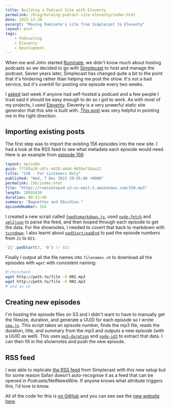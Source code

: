 ```yaml
---
title: Building a Podcast Site with Eleventy
permalink: /blog/bulding-podcast-site-eleventy/index.html
date: 2022-12-28
excerpt: "Moving Ruminate's site from Simplecast to Eleventy"
layout: post
tags:
    - Podcasting
    - Eleventy
    - Development
---
```


When me and John started [Ruminate](https://ruminatepodcast.com), we didn't know much about hosting podcasts so we decided to go with [Simplecast](https://simplecast.com) to host and manage the podcast. Seven years later, Simplecast has changed quite a bit to the point that it's hindering rather than helping me post the show. It's not a bad service, but it's overkill for posting one episode every two weeks.

I [asked](https://toot.rknight.me/2022/12/23/has-anyone-moved.html) last week if anyone had self-hosted a podcast and a few people I trust said it should be easy enough to do so I got to work. As with most of my projects, I used [Eleventy](https://www.11ty.dev/). Eleventy is a very powerful static site generator that this site is built with. [This post](https://www.marclittlemore.com/create-an-eleventy-podcast-feed/) was very helpful in pointing me in the right direction.

## Importing existing posts

The first step was to import the existing 156 episodes into the new site. I had a look at the RSS feed to see what metadata each episode would need. Here is an example from [episode 156](https://ruminatepodcast.com/156/):

```yaml
layout: episode
guid: ff7d5a18-c87c-4420-a6dd-965be716aa12
title: "156 - For Listeners Only"
published: "Wed, 7 Dec 2022 20:55:06 +0000"
permalink: 156/index.html
file: "https://ruminatepod.s3-us-west-2.amazonaws.com/156.mp3"
length: 10993430
duration: 00:22:49
summary: "Baguettes and Obsidian."
episodeNumber: 156
```

I created a new script called [`feedtomarkdown.js`](https://github.com/rknightuk/ruminate/blob/main/scripts/feedtomarkdown.js), used [`node-fetch`](https://www.npmjs.com/package/node-fetch) and [`xml2json`](https://www.npmjs.com/package/xml2json)  to parse the feed, and then looped through each episode to get the data. For the shownotes, I needed to covert that back to markdown with [`turndown`](https://www.npmjs.com/package/turndown). I also learnt about [`padStart/padEnd`](https://developer.mozilla.org/en-US/docs/Web/JavaScript/Reference/Global_Objects/String/padStart) to pad the episode numbers from `21` to `021`:

```js
'21'.padStart(3, '0') // 021
```

Finally I output all the file names into `filenames.sh` to download all the episodes with `wget` with consistent naming:

```bash
#!/bin/bash
wget http://path.to/file -O 001.mp3
wget http://path.to/file -O 002.mp3
# and so on
```

## Creating new episodes

I'm hosting the episode files on S3 and I didn't want to have to manually get the filesize, duration, and generate a UUID for each episode so I wrote [`new.js`](https://github.com/rknightuk/ruminate/blob/main/scripts/new.js). This script takes an episode number, finds the mp3 file, reads the duration, title, and summary from the mp3 and outputs a new episode (with a UUID as well). This uses [`mp3-duration`](https://www.npmjs.com/package/mp3-duration) and [`node-id3`](https://www.npmjs.com/package/node-id3) to extract that data. I can then fill in the shownotes and push the new episode.

## RSS feed

I was able to replicate [the RSS feed](https://ruminatepodcast.com/feed.xml) from Simplecast with this new setup but for some reason Safari doesn't auto-recognise it as a feed that can be opened in Podcasts/NetNewsWire. If anyone knows what attribute triggers this, I'd love to know.

All of the code for this is [on GitHub](https://github.com/rknightuk/ruminate) and you can see see the [new website here](https://ruminatepodcast.com).